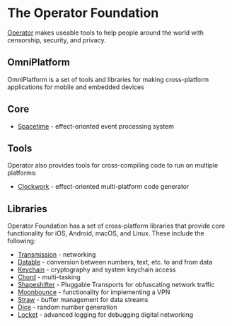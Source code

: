 # The Operator Foundation

[Operator](https://operatorfoundation.org) makes useable tools to help people around the world with censorship, security, and privacy.

## OmniPlatform

OmniPlatform is a set of tools and libraries for making cross-platform applications for mobile and embedded devices

## Core

- [Spacetime](https://github.com/OperatorFoundation/) - effect-oriented event processing system

## Tools

Operator also provides tools for cross-compiling code to run on multiple platforms:

- [Clockwork](https://github.com/OperatorFoundation/) - effect-oriented multi-platform code generator

## Libraries

Operator Foundation has a set of cross-platform libraries that provide core functionality for iOS, Android, macOS, and Linux. These include the following:

- [Transmission](https://github.com/OperatorFoundation/) - networking
- [Datable](https://github.com/OperatorFoundation/) - conversion between numbers, text, etc. to and from data
- [Keychain](https://github.com/OperatorFoundation/) - cryptography and system keychain access
- [Chord](https://github.com/OperatorFoundation/) - multi-tasking
- [Shapeshifter](https://github.com/OperatorFoundation/) - Pluggable Transports for obfuscating network traffic
- [Moonbounce](https://github.com/OperatorFoundation/) - functionality for implementing a VPN
- [Straw](https://github.com/OperatorFoundation/) - buffer management for data streams
- [Dice](https://github.com/OperatorFoundation/) - random number generation
- [Locket](https://github.com/OperatorFoundation/) - advanced logging for debugging digital networking
